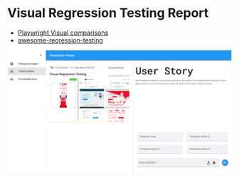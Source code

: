 # Visual Regression Testing Report

- [Playwright Visual comparisons](https://playwright.dev/docs/test-snapshots)
- [awesome-regression-testing](https://github.com/mojoaxel/awesome-regression-testing)

![](../../img/ticket-user-story-part-5.png)
